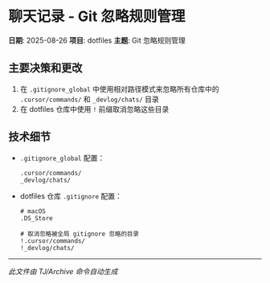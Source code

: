 # 聊天记录 - Git 忽略规则管理

**日期**: 2025-08-26
**项目**: dotfiles
**主题**: Git 忽略规则管理

## 主要决策和更改

1. 在 `.gitignore_global` 中使用相对路径模式来忽略所有仓库中的 `.cursor/commands/` 和 `_devlog/chats/` 目录
2. 在 dotfiles 仓库中使用 `!` 前缀取消忽略这些目录

## 技术细节

- `.gitignore_global` 配置：
  ```
  .cursor/commands/
  _devlog/chats/
  ```

- dotfiles 仓库 `.gitignore` 配置：
  ```
  # macOS
  .DS_Store

  # 取消忽略被全局 gitignore 忽略的目录
  !.cursor/commands/
  !_devlog/chats/
  ```

---

*此文件由 TJ/Archive 命令自动生成*
